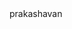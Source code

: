 <HTML>
    <head>
        <title> #city design</title>
    </head>
    <body>
        prakashavan
    </body>
</HTML>
